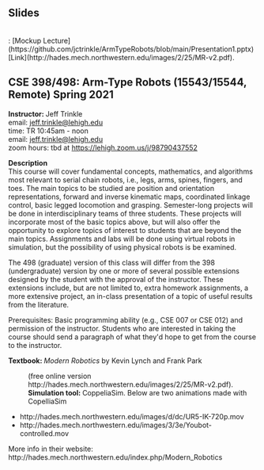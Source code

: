 <h2>Slides</h2>
<br>
: [Mockup Lecture](https://github.com/jctrinkle/ArmTypeRobots/blob/main/Presentation1.pptx)
<br>
[Link](http://hades.mech.northwestern.edu/images/2/25/MR-v2.pdf).


<h2> CSE 398/498: Arm-Type Robots (15543/15544, Remote)  Spring 2021 </h2>

<b>Instructor: </b>  Jeff Trinkle <br>
email: jeff.trinkle@lehigh.edu <br>
time: TR 10:45am - noon <br>
email: jeff.trinkle@lehigh.edu <br>
zoom hours: tbd at https://lehigh.zoom.us/j/98790437552 <br>

<!--
comment delimiters
--> 

<b> Description </b> <br>
This course will cover fundamental concepts, mathematics, and algorithms most relevant to serial chain robots, i.e., legs, arms, spines, fingers, and toes.  The main topics to be studied are position and orientation representations, forward and inverse kinematic maps, coordinated linkage control, basic legged locomotion and grasping.  Semester-long projects will be done in interdisciplinary teams of three students.  These projects will incorporate most of the basic topics above, but will also offer the opportunity to explore topics of interest to students that are beyond the main topics.  Assignments and labs will be done using virtual robots in simulation, but the possibility of using physical robots is be examined.

The 498 (graduate) version of this class will differ from the 398 (undergraduate) version by one or more of several possible extensions designed by the student with the approval of the instructor.  These extensions include, but are not limited to, extra homework assignments, a more extensive project, an in-class presentation of a topic of useful results from the literature.

Prerequisites: Basic programming ability (e.g., CSE 007 or CSE 012) and permission of the instructor. Students who are interested in taking the course should send a paragraph of what they'd hope to get from the course to the instructor.

<b> Textbook: </b> <i>Modern Robotics</i> by Kevin Lynch and Frank Park
  <p style="margin-left: 40px">(free online version http://hades.mech.northwestern.edu/images/2/25/MR-v2.pdf).<br>
<b> Simulation tool: </b> CoppeliaSim.  Below are two animations made with CopelliaSim
<ul>
  <li> http://hades.mech.northwestern.edu/images/d/dc/UR5-IK-720p.mov </li>
  <li> http://hades.mech.northwestern.edu/images/3/3e/Youbot-controlled.mov </li>
</ul>
More info in their website: http://hades.mech.northwestern.edu/index.php/Modern_Robotics




